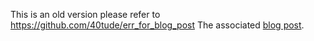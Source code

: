 This is an old version please refer to https://github.com/40tude/err_for_blog_post
The associated [blog post](https://www.40tude.fr/docs/06_programmation/rust/016_errors/errors_00.html).


